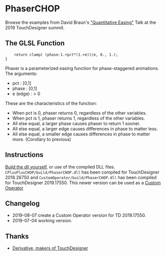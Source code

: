 [//]: # (For development of this README.md, use http://markdownlivepreview.com/)

# PhaserCHOP
Browse the examples from David Braun's ["Quantitative Easing"](https://github.com/DBraun/PhaserCHOP-TD-Summit-Talk) Talk at the 2019 TouchDesigner summit.

## The GLSL Function
```float phaser(float pct, float phase, float e) {
    return clamp( (phase-1.+pct*(1.+e))/e, 0., 1.);
}
```
Phaser is a parameterized easing function for phase-staggered animations. The arguments:

* pct : [0,1]
* phase : [0,1]
* e (edge) : > 0

These are the characteristics of the function:

* When pct is 0, phaser returns 0, regardless of the other variables.
* When pct is 1, phaser returns 1, regardless of the other variables.
* All else equal, a larger phase causes phaser to return 1 sooner.
* All else equal, a larger edge causes differences in phase to matter less.
* All else equal, a smaller edge causes differences in phase to matter more. (Corollary to previous)


## Instructions
[Build the dll yourself](https://docs.derivative.ca/Write_a_CPlusPlus_Plugin), or use of the compiled DLL files. `CPlusPlusCHOP/build/PhaserCHOP.dll` has been compiled for TouchDesigner 2018.26750 and `CustomOperator/build/PhaserCHOP.dll` has been compiled for TouchDesigner 2019.17550. This newer version can be used as a [Custom Operator](https://docs.derivative.ca/Custom_Operators)

## Changelog
* 2019-08-07 create a Custom Operator version for TD 2019.17550.
* 2019-07-04 working version.

## Thanks
* [Derivative, makers of TouchDesigner](http://derivative.ca)
